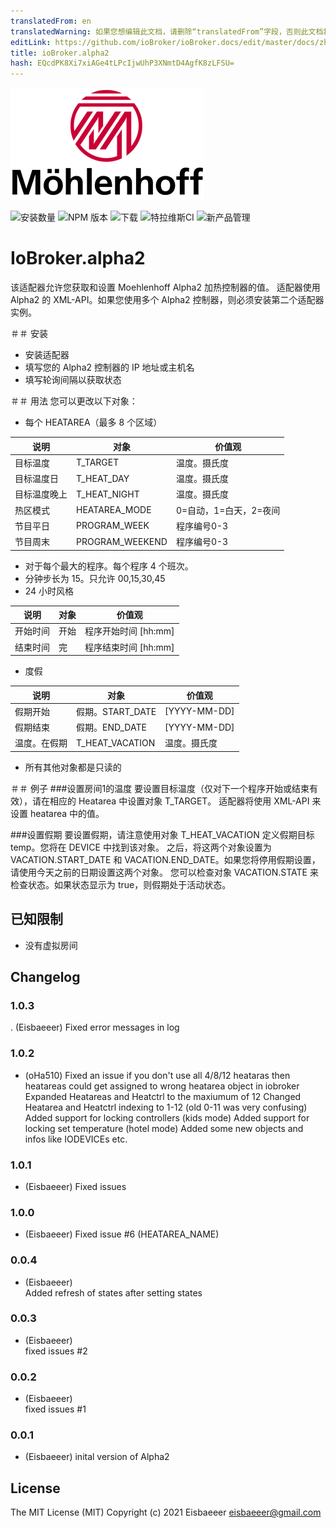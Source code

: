```yaml
---
translatedFrom: en
translatedWarning: 如果您想编辑此文档，请删除“translatedFrom”字段，否则此文档将再次自动翻译
editLink: https://github.com/ioBroker/ioBroker.docs/edit/master/docs/zh-cn/adapterref/iobroker.alpha2/README.md
title: ioBroker.alpha2
hash: EQcdPK8Xi7xiAGe4tLPcIjwUhP3XNmtD4AgfK8zLFSU=
---
```

![标识](../../../en/adapterref/iobroker.alpha2/admin/mh-logo-schrift.png)

![安装数量](http://iobroker.live/badges/alpha2-stable.svg)
![NPM 版本](http://img.shields.io/npm/v/iobroker.alpha2.svg)
![下载](https://img.shields.io/npm/dm/iobroker.alpha2.svg)
![特拉维斯CI](https://travis-ci.org/Eisbaeeer/ioBroker.alpha2.svg?branch=master)
![新产品管理](https://nodei.co/npm/iobroker.alpha2.png?downloads=true)

# IoBroker.alpha2
该适配器允许您获取和设置 Moehlenhoff Alpha2 加热控制器的值。
适配器使用 Alpha2 的 XML-API。如果您使用多个 Alpha2 控制器，则必须安装第二个适配器实例。

＃＃ 安装
- 安装适配器
- 填写您的 Alpha2 控制器的 IP 地址或主机名
- 填写轮询间隔以获取状态

＃＃ 用法
您可以更改以下对象：

- 每个 HEATAREA（最多 8 个区域）

|说明 |对象 |价值观 |
|---------------------|-----------------|---------------------------|
|目标温度 | T_TARGET |温度。摄氏度 |
|目标温度日 | T_HEAT_DAY |温度。摄氏度 |
|目标温度晚上| T_HEAT_NIGHT |温度。摄氏度 |
|热区模式 | HEATAREA_MODE | 0=自动，1=白天，2=夜间 |
|节目平日| PROGRAM_WEEK |程序编号0-3 |
|节目周末 | PROGRAM_WEEKEND |程序编号0-3 |

- 对于每个最大的程序。每个程序 4 个班次。
- 分钟步长为 15。只允许 00,15,30,45
- 24 小时风格

|说明 |对象 |价值观 |
|---------------------|-----------------|-------------------------------|
|开始时间 |开始 |程序开始时间 [hh:mm] |
|结束时间 |完 |程序结束时间 [hh:mm] |

- 度假

|说明 |对象 |价值观 |
|-----------------------|---------------------|--------------------------|
|假期开始 |假期。START_DATE | [YYYY-MM-DD] |
|假期结束 |假期。END_DATE | [YYYY-MM-DD] |
|温度。在假期| T_HEAT_VACATION |温度。摄氏度 |

- 所有其他对象都是只读的

＃＃ 例子
###设置房间1的温度
要设置目标温度（仅对下一个程序开始或结束有效），请在相应的 Heatarea 中设置对象 T_TARGET。
适配器将使用 XML-API 来设置 heatarea 中的值。

###设置假期
要设置假期，请注意使用对象 T_HEAT_VACATION 定义假期目标 temp。您将在 DEVICE 中找到该对象。
之后，将这两个对象设置为 VACATION.START_DATE 和 VACATION.END_DATE。如果您将停用假期设置，请使用今天之前的日期设置这两个对象。
您可以检查对象 VACATION.STATE 来检查状态。如果状态显示为 true，则假期处于活动状态。

## 已知限制
- 没有虚拟房间

## Changelog

### 1.0.3
. (Eisbaeeer)
Fixed error messages in log

### 1.0.2
- (oHa510)
Fixed an issue if you don't use all 4/8/12 heataras then heatareas could get assigned to wrong heatarea object in iobroker
Expanded Heatareas and Heatctrl to the maxiumum of 12
Changed Heatarea and Heatctrl indexing to 1-12 (old 0-11 was very confusing)
Added support for locking controllers (kids mode)
Added support for locking set temperature (hotel mode)
Added some new objects and infos like IODEVICEs etc.

### 1.0.1
- (Eisbaeeer)
Fixed issues

### 1.0.0
- (Eisbaeeer)
Fixed issue #6 (HEATAREA_NAME)

### 0.0.4
- (Eisbaeeer)   
Added refresh of states after setting states

### 0.0.3
- (Eisbaeeer)   
fixed issues #2

### 0.0.2
- (Eisbaeeer)   
fixed issues #1

### 0.0.1
- (Eisbaeeer) inital version of Alpha2

## License
The MIT License (MIT)
Copyright (c) 2021 Eisbaeeer eisbaeeer@gmail.com